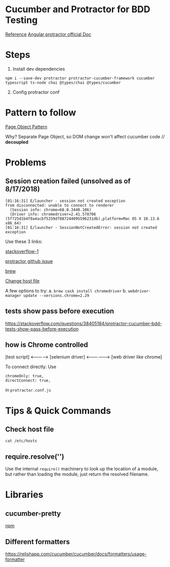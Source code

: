 # Cucumber and Protractor for BDD Testing
[Reference](https://medium.com/spektrakel-blog/angular-protractor-and-cucumber-552bd75ff6c9)
[Angular protractor official Doc](https://github.com/angular/protractor/blob/master/lib/config.ts)
# Steps
1. Install dev dependencies
```
npm i --save-dev protractor protractor-cucumber-framework cucumber typescript ts-node chai @types/chai @types/cucumber
```

2. Config protractor conf


# Pattern to follow
[Page Object Pattern](http://www.protractortest.org/#/page-objects)

Why?
Separate Page Object, so DOM change won't affect cucumber code // **decoupled**

# 



# Problems
## Session creation failed (unsolved as of 8/17/2018)
```
[01:16:31] E/launcher - session not created exception
from disconnected: unable to connect to renderer
  (Session info: chrome=68.0.3440.106)
  (Driver info: chromedriver=2.41.578706 (5f725d1b4f0a4acbf5259df887244095596231db),platform=Mac OS X 10.13.6 x86_64)
[01:16:31] E/launcher - SessionNotCreatedError: session not created exception
```
Use these 3 links:

[stackoverflow-1](https://stackoverflow.com/questions/46807596/webdrivererror-disconnected-unable-to-connect-to-renderer#comment90246515_49985242)

[protractor github issue](https://github.com/angular/protractor/issues/4347)

[brew](https://github.com/Homebrew/brew/issues/4089)

[Change host file](https://stackoverflow.com/questions/40224551/unable-to-connect-to-renderer-after-upgrade-to-protractor-4-0-9-tests-wont-r?rq=1)

A few options to try:
a. `brew cask install chromedriver`
b. `webdriver-manager update --versions.chrome=2.29` 

## tests show pass before execution
https://stackoverflow.com/questions/38405184/protractor-cucumber-bdd-tests-show-pass-before-execution

## how is Chrome controlled
[test script] <-----> [selenium driver] <------> [web driver like chrome]

To connect directly:
Use 
```
chromeOnly: true,
directConnect: true,
```
in `protractor.conf.js`

# Tips & Quick Commands

## Check host file
`cat /etc/hosts`

## require.resolve('')
Use the internal `require()` machinery to look up the location of a module, but rather than loading the module, just return the resolved filename.



# Libraries
## cucumber-pretty
[npm](https://www.npmjs.com/package/cucumber-pretty)

## Different formatters
https://relishapp.com/cucumber/cucumber/docs/formatters/usage-formatter

